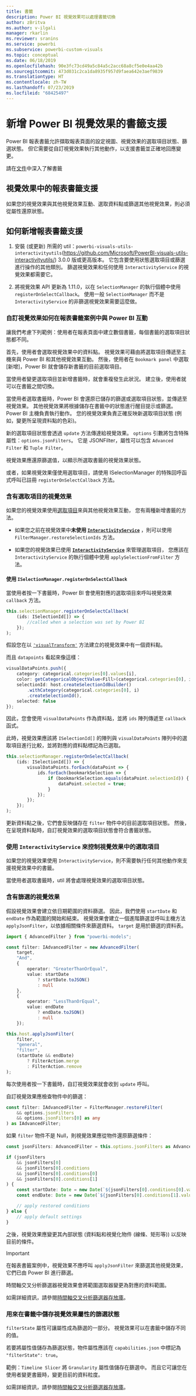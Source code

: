 ```yaml
---
title: 書籤
description: Power BI 視覺效果可以處理書籤切換
author: zBritva
ms.author: v-ilgali
manager: rkarlin
ms.reviewer: sranins
ms.service: powerbi
ms.subservice: powerbi-custom-visuals
ms.topic: conceptual
ms.date: 06/18/2019
ms.openlocfilehash: 90e3fc73cd49a5c84a5c2acc68a8cf5e0e4aa42b
ms.sourcegitcommit: 473d031c2ca1da8935f957d9faea642e3aef9839
ms.translationtype: HT
ms.contentlocale: zh-TW
ms.lasthandoff: 07/23/2019
ms.locfileid: "68425497"
---
```

# <a name="add-bookmarks-support-for-power-bi-visuals"></a>新增 Power BI 視覺效果的書籤支援

Power BI 報表書籤允許擷取報表頁面的設定視圖、視覺效果的選取項目狀態、篩選狀態。 但它需要從自訂視覺效果執行其他動作，以支援書籤並正確地回應變更。

請在[文件](https://docs.microsoft.com/power-bi/desktop-bookmarks)中深入了解書籤

## <a name="report-bookmarks-support-in-your-visual"></a>視覺效果中的報表書籤支援

如果您的視覺效果與其他視覺效果互動、選取資料點或篩選其他視覺效果，則必須從屬性還原狀態。

## <a name="how-to-add-report-bookmarks-support"></a>如何新增報表書籤支援

1. 安裝 (或更新) 所需的 util：`powerbi-visuals-utils-interactivityutils`(https://github.com/Microsoft/PowerBI-visuals-utils-interactivityutils/) 3.0.0 版或更高版本。 它包含要使用狀態選取項目或篩選進行操作的其他類別。 篩選視覺效果和任何使用 `InteractivityService` 的視覺效果都需要它。

2. 將視覺效果 API 更新為 1.11.0，以在 `SelectionManager` 的執行個體中使用 `registerOnSelectCallback`。 使用一般 `SelectionManager` 而不是 `InteractivityService` 的非篩選視覺效果需要這麼做。

### <a name="how-custom-visuals-interact-with-power-bi-in-the-report-bookmarks-scenario"></a>自訂視覺效果如何在報表書籤案例中與 Power BI 互動

讓我們考慮下列範例：使用者在報表頁面中建立數個書籤，每個書籤的選取項目狀態都不同。

首先，使用者會選取視覺效果中的資料點。 視覺效果可藉由將選取項目傳遞至主機來與 Power BI 和其他視覺效果互動。 然後，使用者在 `Bookmark panel` 中選取 [新增]，Power BI 就會儲存新書籤的目前選取項目。

當使用者變更選取項目並新增書籤時，就會重複發生此狀況。
建立後，使用者就可以在書籤之間切換。

當使用者選取書籤時，Power BI 會還原已儲存的篩選或選取項目狀態，並傳遞至視覺效果。 其他視覺效果將根據儲存在書籤中的狀態進行醒目提示或篩選。 Power BI 主機負責執行動作。 您的視覺效果負責正確反映新選取項目狀態 (例如，變更所呈現資料點的色彩)。

新的選取項目狀態會透過 `update` 方法傳達給視覺效果。 `options` 引數將包含特殊屬性：`options.jsonFilters`。 它是 JSONFilter，屬性可以包含 `Advanced Filter` 和 `Tuple Filter`。

視覺效果應還原篩選值，以顯示所選取書籤的視覺效果狀態。

或者，如果視覺效果僅使用選取項目，請使用 ISelectionManager 的特殊回呼函式呼叫已註冊 `registerOnSelectCallback` 方法。

### <a name="visuals-with-selections"></a>含有選取項目的視覺效果

如果您的視覺效果使用[選取項目](https://github.com/Microsoft/PowerBI-visuals/blob/master/Tutorial/Selection.md)來與其他視覺效果互動， 您有兩種新增書籤的方法。

* 如果您之前在視覺效果中**未使用 [`InteractivityService`](https://github.com/Microsoft/powerbi-visuals-utils-interactivityutils/blob/master/docs/api/interactivityService.md)** ，則可以使用 `FilterManager.restoreSelectionIds` 方法。

* 如果您的視覺效果已使用 **[`InteractivityService`](https://github.com/Microsoft/powerbi-visuals-utils-interactivityutils/blob/master/docs/api/interactivityService.md)** 來管理選取項目， 您應該在 `InteractivityService` 的執行個體中使用 `applySelectionFromFilter` 方法。

#### <a name="using-iselectionmanagerregisteronselectcallback"></a>使用 `ISelectionManager.registerOnSelectCallback`

當使用者按一下書籤時，Power BI 會使用對應的選取項目來呼叫視覺效果 `callback` 方法。 

```typescript
this.selectionManager.registerOnSelectCallback(
    (ids: ISelectionId[]) => {
        //called when a selection was set by Power BI
    });
);
```

假設您在以 [`'visualTransform'`](https://github.com/Microsoft/PowerBI-visuals-sampleBarChart/blob/master/src/barChart.ts#L74) 方法建立的視覺效果中有一個資料點。

而且 `datapoints` 看起來像這樣：

```typescript
visualDataPoints.push({
    category: categorical.categories[0].values[i],
    color: getCategoricalObjectValue<Fill>(categorical.categories[0], i, 'colorSelector', 'fill', defaultColor).solid.color,
    selectionId: host.createSelectionIdBuilder()
        .withCategory(categorical.categories[0], i)
        .createSelectionId(),
    selected: false
});
```

因此，您會使用 `visualDataPoints` 作為資料點，並將 `ids` 陣列傳遞至 `callback` 函式。

此時，視覺效果應該將 `ISelectionId[]` 的陣列與 `visualDataPoints` 陣列中的選取項目進行比較，並將對應的資料點標記為已選取。

```typescript
this.selectionManager.registerOnSelectCallback(
    (ids: ISelectionId[]) => {
        visualDataPoints.forEach(dataPoint => {
            ids.forEach(bookmarkSelection => {
                if (bookmarkSelection.equals(dataPoint.selectionId)) {
                    dataPoint.selected = true;
                }
            });
        });
    });
);
```

更新資料點之後，它們會反映儲存在 `filter` 物件中的目前選取項目狀態。 然後，在呈現資料點時，自訂視覺效果的選取項目狀態會符合書籤狀態。

### <a name="using-interactivityservice-for-control-selections-in-the-visual"></a>使用 `InteractivityService` 來控制視覺效果中的選取項目

如果您的視覺效果使用 `InteractivityService`，則不需要執行任何其他動作來支援視覺效果中的書籤。

當使用者選取書籤時，util 將會處理視覺效果的選取項目狀態。

### <a name="visuals-with-filter"></a>含有篩選的視覺效果

假設視覺效果會建立依日期範圍的資料篩選。 因此，我們使用 `startDate` 和 `endDate` 作為範圍的開始和結束。
視覺效果會建立一個進階篩選並呼叫主機方法 `applyJsonFilter`，以依據相關條件來篩選資料。
`target` 是用於篩選的資料表。

```typescript
import { AdvancedFilter } from "powerbi-models";

const filter: IAdvancedFilter = new AdvancedFilter(
    target,
    "And",
    {
        operator: "GreaterThanOrEqual",
        value: startDate
            ? startDate.toJSON()
            : null
    },
    {
        operator: "LessThanOrEqual",
        value: endDate
            ? endDate.toJSON()
            : null
    });

this.host.applyJsonFilter(
    filter,
    "general",
    "filter",
    (startDate && endDate)
        ? FilterAction.merge
        : FilterAction.remove
);
```

每次使用者按一下書籤時，自訂視覺效果就會收到 `update` 呼叫。

自訂視覺效果應檢查物件中的篩選：

```typescript
const filter: IAdvancedFilter = FilterManager.restoreFilter(
    && options.jsonFilters
    && options.jsonFilters[0] as any
) as IAdvancedFilter;
```

如果 `filter` 物件不是 Null，則視覺效果應從物件還原篩選條件：

```typescript
const jsonFilters: AdvancedFilter = this.options.jsonFilters as AdvancedFilter[];

if (jsonFilters
    && jsonFilters[0]
    && jsonFilters[0].conditions
    && jsonFilters[0].conditions[0]
    && jsonFilters[0].conditions[1]
) {
    const startDate: Date = new Date(`${jsonFilters[0].conditions[0].value}`);
    const endDate: Date = new Date(`${jsonFilters[0].conditions[1].value}`);

    // apply restored conditions
} else {
    // apply default settings
}
```

之後，視覺效果應變更其內部狀態 (資料點和視覺化物件 (線條、矩形等)) 以反映目前的條件。

> [!IMPORTANT]
> 在報表書籤案例中，視覺效果不應呼叫 `applyJsonFilter` 來篩選其他視覺效果，它們已由 Power BI 進行篩選。

時間軸交叉分析篩選器視覺效果會將範圍選取器變更為對應的資料範圍。

如需詳細資訊，請參閱[時間軸交叉分析篩選器存放庫](https://github.com/Microsoft/powerbi-visuals-timeline/commit/606f1152f59f82b5b5a367ff3b117372d129e597?diff=unified#diff-b6ef9a9ac3a3225f8bd0de84bee0a0df)。

### <a name="filter-state-to-save-visual-properties-in-bookmarks"></a>用來在書籤中儲存視覺效果屬性的篩選狀態

`filterState` 屬性可讓屬性成為篩選的一部分。 視覺效果可以在書籤中儲存不同的值。

若要將屬性值儲存為篩選狀態，物件屬性應該在 `capabilities.json` 中標記為 `"filterState": true`。

範例：`Timeline Slicer` 將 `Granularity` 屬性值儲存在篩選中。 而且它可讓您在使用者變更書籤時，變更目前的資料粒度。

如需詳細資訊，請參閱[時間軸交叉分析篩選器存放庫](https://github.com/microsoft/powerbi-visuals-timeline/commit/8b7d82dd23cd2bd71817f1bc5d1e1732347a185e#diff-290828b604cfa62f1cb310f2e90c52fdR334)。
